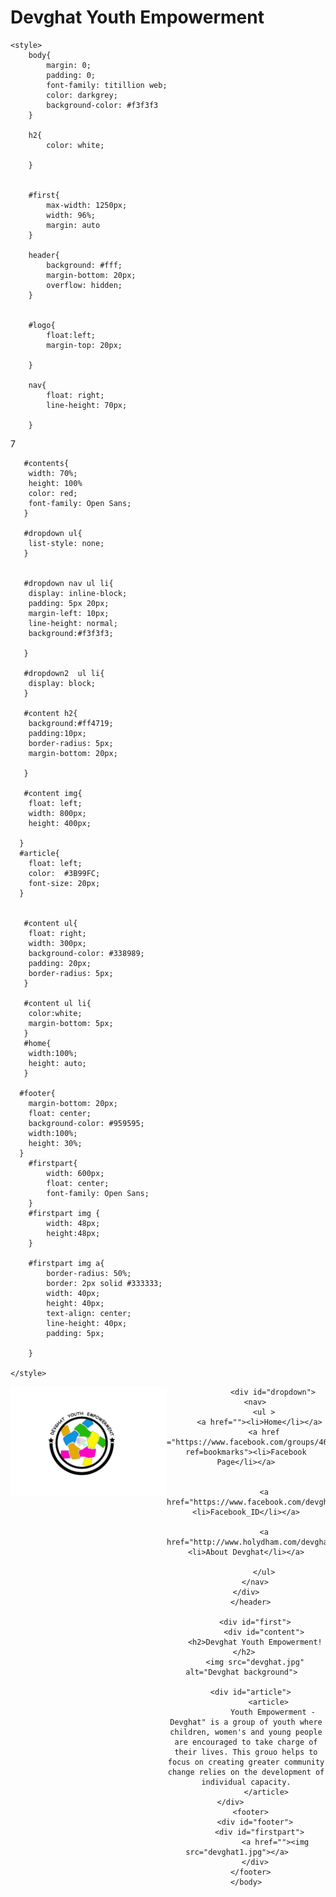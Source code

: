 # Devghat Youth Empowerment
<!Doctype html>

 <html>
  <head>
  	<title> Devghat Youth Empowerment</title>

  	<style>
  	    body{
  	    	margin: 0;
  	    	padding: 0;
  	    	font-family: titillion web;
  	    	color: darkgrey;
  	    	background-color: #f3f3f3
  	    }

  	    h2{
  	    	color: white;

  	    }


  		#first{
  			max-width: 1250px;
  			width: 96%; 
  			margin: auto
  		}

  		header{
  			background: #fff;
  			margin-bottom: 20px;
  			overflow: hidden;
  		}


  		#logo{
  			float:left;
  			margin-top: 20px;

  		}

  		nav{
  			float: right;
  			line-height: 70px;

  		}
7

       #contents{
       	width: 70%;
       	height: 100%
       	color: red;
       	font-family: Open Sans;
       }
       
       #dropdown ul{
       	list-style: none;
       }


       #dropdown nav ul li{
       	display: inline-block;
       	padding: 5px 20px;
       	margin-left: 10px;
       	line-height: normal;
       	background:#f3f3f3;

       }
       
       #dropdown2  ul li{
       	display: block;
       }
       
       #content h2{
       	background:#ff4719;
       	padding:10px;
       	border-radius: 5px;
       	margin-bottom: 20px;

       }

       #content img{
       	float: left;
       	width: 800px;
       	height: 400px;

      }
      #article{
      	float: left;
      	color:  #3B99FC;
      	font-size: 20px;
      }


       #content ul{
       	float: right;
       	width: 300px;
       	background-color: #338989;
       	padding: 20px;
       	border-radius: 5px;
       }
       
       #content ul li{
       	color:white;
       	margin-bottom: 5px;
       }
       #home{
       	width:100%;
       	height: auto;
       }

      #footer{
        margin-bottom: 20px;
        float: center;
        background-color: #959595;
        width:100%;
        height: 30%;
      }
       	#firstpart{
       		width: 600px;
       		float: center;
       		font-family: Open Sans;
       	}
       	#firstpart img {
       		width: 48px;
       		height:48px;
       	}
        
        #firstpart img a{
            border-radius: 50%;
            border: 2px solid #333333;
            width: 40px;
            height: 40px;
            text-align: center;
            line-height: 40px;
            padding: 5px;

        }
       
  	</style>
  </head>
    <body>
    	<header>
    		<div id id="" ="first">
    			<div id="logo">
    		<img src="logo2.jpg" alt="devghatyouthempowerment" align="left" style="width:250px;">
    		   	</div>


    		   	<div id="dropdown">
        <nav>
        	<ul >
          <a href=""><li>Home</li></a>
        	<a href ="https://www.facebook.com/groups/468876786904275/?ref=bookmarks"><li>Facebook Page</li></a>
        	 
        
        	<a href="https://www.facebook.com/devghatyouth.empowerment.7"><li>Facebook_ID</li></a>
        	  
        	<a href="http://www.holydham.com/devghat/"><li>About Devghat</li></a>
        	
        	</ul>
        </nav>
    </div>
      </header>

    	<div id="first">
    		<div id="content">
    	<h2>Devghat Youth Empowerment! </h2> 
    	<img src="devghat.jpg" alt="Devghat background">  
        
      <div id="article">
              <article>
              	Youth Empowerment - Devghat" is a group of youth where children, women's and young people are encouraged to take charge of their lives. This grouo helps to focus on creating greater community change relies on the development of individual capacity.
              </article> 
      </div>         
      <footer>
      	<div id="footer">
          <div id="firstpart">
                 <a href=""><img src="devghat1.jpg"></a>	
      	</div>
      </footer>
    </body>
 </html>

